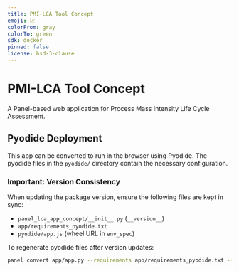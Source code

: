 ```yaml
---
title: PMI-LCA Tool Concept
emoji: 📈
colorFrom: gray
colorTo: green
sdk: docker
pinned: false
license: bsd-3-clause
---
```


# PMI-LCA Tool Concept

A Panel-based web application for Process Mass Intensity Life Cycle Assessment.

## Pyodide Deployment

This app can be converted to run in the browser using Pyodide. The pyodide files in the `pyodide/` directory contain the necessary configuration.

### Important: Version Consistency

When updating the package version, ensure the following files are kept in sync:
- `panel_lca_app_concept/__init__.py` (`__version__`)
- `app/requirements_pyodide.txt`
- `pyodide/app.js` (wheel URL in `env_spec`)

To regenerate pyodide files after version updates:
```bash
panel convert app/app.py --requirements app/requirements_pyodide.txt --out pyodide --to pyodide-worker
```

